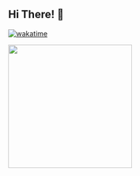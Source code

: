 ## Hi There! 👋

[![wakatime](https://wakatime.com/@0d162f0d-2edc-4c5f-bcf6-1bddf473b725)](https://wakatime.com/@0d162f0d-2edc-4c5f-bcf6-1bddf473b725)

<a href="https://www.coffeebede.com/hadighasemi98"><img class="img-fluid" width="250" src="https://coffeebede.ir/DashboardTemplateV2/app-assets/images/banner/default-yellow.svg" /></a>

